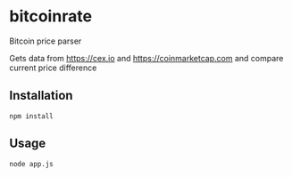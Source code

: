 # bitcoinrate
Bitcoin price parser

Gets data from https://cex.io and https://coinmarketcap.com and compare current price difference

## Installation

`npm install`

## Usage

`node app.js`
